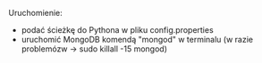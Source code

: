 Uruchomienie:
- podać ścieżkę do Pythona w pliku config.properties
- uruchomić MongoDB komendą "mongod" w terminalu (w razie problemózw -> sudo killall -15 mongod)